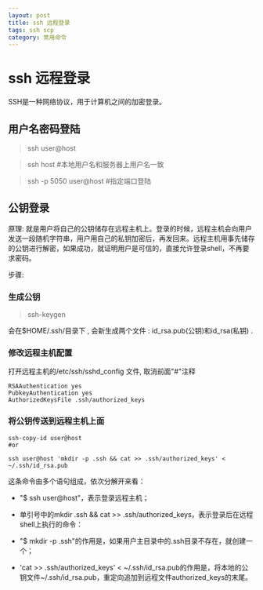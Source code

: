 ```yaml
---
layout: post
title: ssh 远程登录
tags: ssh scp
category: 常用命令
---
```



# ssh 远程登录
SSH是一种网络协议，用于计算机之间的加密登录。

## 用户名密码登陆

>ssh user@host

>ssh host #本地用户名和服务器上用户名一致

>ssh -p 5050 user@host #指定端口登陆

## 公钥登录
原理: 就是用户将自己的公钥储存在远程主机上。登录的时候，远程主机会向用户发送一段随机字符串，用户用自己的私钥加密后，再发回来。远程主机用事先储存的公钥进行解密，如果成功，就证明用户是可信的，直接允许登录shell，不再要求密码。

步骤:

### 生成公钥
>ssh-keygen

会在$HOME/.ssh/目录下 , 会新生成两个文件 : id_rsa.pub(公钥)和id_rsa(私钥) .

### 修改远程主机配置
打开远程主机的/etc/ssh/sshd_config 文件, 取消前面"#"注释

```
RSAAuthentication yes
PubkeyAuthentication yes
AuthorizedKeysFile .ssh/authorized_keys
```

### 将公钥传送到远程主机上面

```
ssh-copy-id user@host
#or

ssh user@host 'mkdir -p .ssh && cat >> .ssh/authorized_keys' < ~/.ssh/id_rsa.pub
```

这条命令由多个语句组成，依次分解开来看：

- "$ ssh user@host"，表示登录远程主机；

- 单引号中的mkdir .ssh && cat >> .ssh/authorized_keys，表示登录后在远程shell上执行的命令：

- "$ mkdir -p .ssh"的作用是，如果用户主目录中的.ssh目录不存在，就创建一个；

- 'cat >> .ssh/authorized_keys' < ~/.ssh/id_rsa.pub的作用是，将本地的公钥文件~/.ssh/id_rsa.pub，重定向追加到远程文件authorized_keys的末尾。

